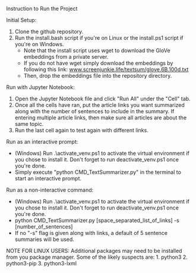 Instruction to Run the Project

Initial Setup:

1. Clone the github repository.
2. Run the install.bash script if you're on Linux or the install.ps1 script if you're on Windows.
	* Note that the install script uses wget to download the GloVe embeddings from a private server.
	* If you do not have wget simply download the embeddings by following this link:
		www.screenjunkie.life/textsum/glove.6B.100d.txt
	* Then, drop the embeddings file into the repository directory.

Run with Jupyter Notebook:

1. Open the Jupyter Notebook file and click "Run All" under the "Cell" tab.
2. Once all the cells have ran, put the article links you want summarized along with the number
   of sentences to include in the summary. If entering multiple article links, then make sure all articles
   are about the same topic. 
3. Run the last cell again to test again with different links.

Run as an interactive prompt:

* (Windows) Run .\activate_venv.ps1 to activate the virtual environment if you chose to install it. 
	Don't forget to run deactivate_venv.ps1 once you're done.
* Simply execute "python CMD_TextSummarizer.py" in the terminal to start an interactive prompt.

Run as a non-interactive command:

* (Windows) Run .\activate_venv.ps1 to activate the virtual environment if you chose to install it. 
	Don't forget to run deactivate_venv.ps1 once you're done.
* python CMD_TextSummarizer.py [space_separated_list_of_links] -s [number_of_sentences]
* If no "-s" flag is given along with links, a default of 5 sentence summaries will be used.

NOTE FOR LINUX USERS:
Additional packages may need to be installed from you package manager. Some of the likely suspects are:
	1. python3
	2. python3-pip
	3. python3-lxml 
	
